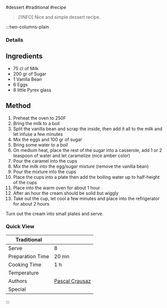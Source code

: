 #dessert #traditional #recipe

> [!INFO]
> Nice and simple dessert recipe.

:::two-columns-plain

### Details
## Ingredients

- 75 cl of Milk
- 200 gr of Sugar
- 1 Vanilla Bean
- 6 Eggs
- 8 little Pyrex glass


## Method

1. Preheat the oven to 250F
2. Bring the milk to a boil
3. Split the vanilla bean and scrap the inside, then add it all to the milk and let infuse a few minutes
4. Mix the eggs and 100 gr of sugar
5. Bring some water to a boil
6. On medium heat, place the rest of the sugar into a casserole, add 1 or 2 teaspoon of water and let caramelize (nice amber color)
7. Pour the caramel into the cups
8. Mix the milk into the egg/sugar mixture (remove the vanilla bean)
9. Pour the mixture into the cups
10. Place the cups into a plate then add the boiling water up to half-height of the cups
11. Place into the warm oven for about 1 hour
12. After an hour the cream should be solid but wiggly
13. Take out the cup, let cool a few minutes and place into the refrigerator for about 2 hours

Turn out the cream into small plates and serve.



### Quick View
| Traditional      |                                                |
| ---------------- | ---------------------------------------------- |
| Serve            | 8                                              |
| Preparation Time | 20 mn                                          |
| Cooking Time     | 1 h                                            |
| Temperature      |                                                |
| Authors          | [Pascal Crausaz](mailto:pascal@askpascal.com)  |
| Special          |                                                |

:::

